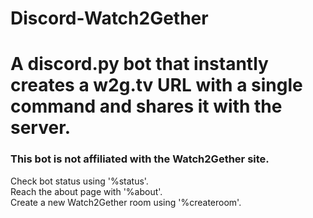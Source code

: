 # Discord-Watch2Gether
<h1> A discord.py bot that instantly creates a w2g.tv URL with a single command and shares it with the server. </h1>
<h3> This bot is not affiliated with the Watch2Gether site. </h3>

Check bot status using '%status'.<br>
Reach the about page with '%about'.<br>
Create a new Watch2Gether room using '%createroom'.<br>
